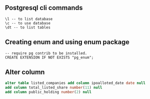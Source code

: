 ## Postgresql cli commands

```
\l -- to list database
\c -- to use database
\dt -- to list tables
```

## Creating enum and using enum package
```
-- require pg contrib to be installed.
CREATE EXTENSION IF NOT EXISTS "pg_enum";
 ```

## Alter column 
```sql
alter table listed_companies add column ipoalloted_date date null
add column total_listed_share number(11) null
add column public_holding number(2) null
```




